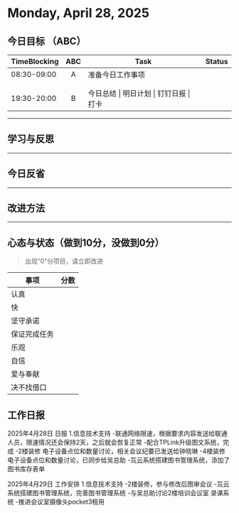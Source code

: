# Monday, April 28, 2025

## 今日目标 （ABC）

| TimeBlocking |  ABC  | Task                                     | Status |
| ------------ | :---: | ---------------------------------------- | ------ |
| 08:30-09:00  |   A   | 准备今日工作事项                         |        |
|              |       |                                          |        |
|              |       |                                          |        |
| 19:30-20:00  |   B   | 今日总结 \| 明日计划 \| 钉钉日报 \| 打卡 |        |

---

## 学习与反思

---

## 今日反省

---

## 改进方法

---

## 心态与状态（做到10分，没做到0分）

> 出现“0”分项目，请立即改进

| 事项         | 分数 |
| ------------ | ---- |
| 认真         |      |
| 快           |      |
| 坚守承诺     |      |
| 保证完成任务 |      |
| 乐观         |      |
| 自信         |      |
| 爱与奉献     |      |
| 决不找借口   |      |

## 工作日报

2025年4月28日 日报
1.信息技术支持
-联通网络限速，根据要求内容发送给联通人员，限速情况还会保持2天，之后就会恢复正常
-配合TPLink升级图文系统，完成
-2楼装修 电子设备点位和数量讨论，相关会议纪要已发送给钟晓琳
-4楼装修 电子设备点位和数量讨论，已同步给吴总助
-氚云系统搭建图书管理系统，添加了图书库存表单

2025年4月29日 工作安排
1.信息技术支持
-2楼装修，参与修改后图审会议
-氚云系统搭建图书管理系统，完善图书管理系统
-与吴总助讨论2楼培训会议室 录课系统
-推进会议室摄像头pocket3租用
